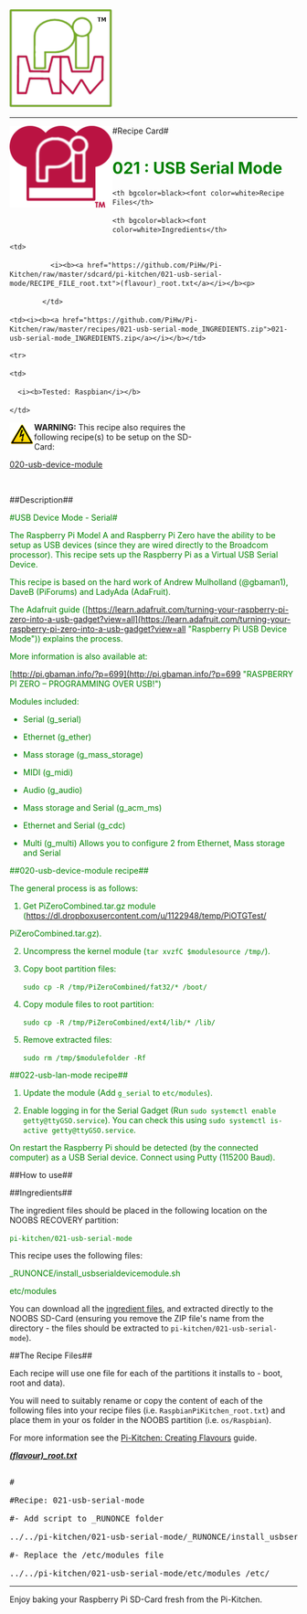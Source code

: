 <!-- How to use comments in these files -->

<!-- ---------------------------------- -->

<!--Comments have been put in this file so that they can be automatically generated.



[How to customise the Markdown documents](CustomMarkdown.md)-->

<!--Template 03/01/2015-->































<img src="https://raw.githubusercontent.com/PiHw/Pi-Kitchen/master/markdown_source/markdown/img/pihwlogotm.png" width=180 />

<hr>



<img style="float:left" src="https://raw.githubusercontent.com/PiHw/Pi-Kitchen/master/markdown_source/markdown/img/PiKitchenRecipe.png" width=180 />

#Recipe Card#



<font color = GREEN>

<h1>021 : USB Serial Mode</h1>

</font>



<table style="width:35%" align="right" >

  <tr>

    <th bgcolor=black><font color=white>Recipe Files</th>

    <th bgcolor=black><font color=white>Ingredients</th>

  </tr>

  <tr>

    <td>

              <i><b><a href="https://github.com/PiHw/Pi-Kitchen/raw/master/sdcard/pi-kitchen/021-usb-serial-mode/RECIPE_FILE_root.txt">(flavour)_root.txt</a></i></b><p>

            </td>		

    <td><i><b><a href="https://github.com/PiHw/Pi-Kitchen/raw/master/recipes/021-usb-serial-mode_INGREDIENTS.zip">021-usb-serial-mode_INGREDIENTS.zip</a></i></b></td>

  </tr>

    <tr>

    <td>

      <i><b>Tested: Raspbian</i></b>

    </td>

  </tr>

  </table>



<img style="float:left" src="https://raw.githubusercontent.com/PiHw/Pi-Kitchen/master/markdown_source/markdown/img/warn.png" height=40/>

<b>WARNING:</b> This recipe also requires the following recipe(s) to be setup on the SD-Card:<p>

<font color = GREEN>

<a href="https://github.com/PiHw/Pi-Kitchen/blob/master/recipes/020-usb-device-module">020-usb-device-module</a><p>

</font>



<br>





##Description##

<font color = GREEN>

#USB Device Mode - Serial#

The Raspberry Pi Model A and Raspberry Pi Zero have the ability to be setup as USB devices (since they are wired directly to the Broadcom processor).  This recipe sets up the Raspberry Pi as a Virtual USB Serial Device.



This recipe is based on the hard work of Andrew Mulholland (@gbaman1), DaveB (PiForums) and LadyAda (AdaFruit).



The Adafruit guide ([https://learn.adafruit.com/turning-your-raspberry-pi-zero-into-a-usb-gadget?view=all](https://learn.adafruit.com/turning-your-raspberry-pi-zero-into-a-usb-gadget?view=all "Raspberry Pi USB Device Mode")) explains the process.



More information is also available at:

[http://pi.gbaman.info/?p=699](http://pi.gbaman.info/?p=699 "RASPBERRY PI ZERO – PROGRAMMING OVER USB!")



Modules included:



- Serial (g_serial)

- Ethernet (g_ether)

- Mass storage (g_mass_storage)

- MIDI (g_midi)

- Audio (g_audio)

- Mass storage and Serial (g_acm_ms)

- Ethernet and Serial (g_cdc)

- Multi (g_multi) Allows you to configure 2 from Ethernet, Mass storage and Serial





##020-usb-device-module recipe##

The general process is as follows:



1. Get PiZeroCombined.tar.gz module (https://dl.dropboxusercontent.com/u/1122948/temp/PiOTGTest/

PiZeroCombined.tar.gz).

2. Uncompress the kernel module (`tar xvzfC $modulesource /tmp/`).

3. Copy boot partition files:

	`sudo cp -R /tmp/PiZeroCombined/fat32/* /boot/`

4. Copy module files to root partition:

	`sudo cp -R /tmp/PiZeroCombined/ext4/lib/* /lib/`

5. Remove extracted files:

	`sudo rm /tmp/$modulefolder -Rf`

</pre>



##022-usb-lan-mode recipe##

1. Update the module (Add `g_serial` to `etc/modules`).

2. Enable logging in for the Serial Gadget (Run `sudo systemctl enable getty@ttyGSO.service`).  You can check this using `sudo systemctl is-active getty@ttyGSO.service`.



On restart the Raspberry Pi should be detected (by the connected computer) as a USB Serial device.  Connect using Putty (115200 Baud).

</font>



##How to use##

<font color = GREEN>

<p>

</font>



##Ingredients##

The ingredient files should be placed in the following location on the NOOBS RECOVERY partition:<p>



<font color = GREEN>

<code>pi-kitchen/021-usb-serial-mode</code><p>

</font>



This recipe uses the following files:<p>

<font color = GREEN>

_RUNONCE/install_usbserialdevicemodule.sh<p>etc/modules<p><p>

</font>





You can download all the <a href="https://github.com/PiHw/Pi-Kitchen/raw/master/recipes/021-usb-serial-mode_INGREDIENTS.zip">ingredient files</a>, and extracted directly to the NOOBS SD-Card (ensuring you remove the ZIP file's name from the directory - the files should be extracted to <code>pi-kitchen/021-usb-serial-mode</code>).<p>



##The Recipe Files##

Each recipe will use one file for each of the partitions it installs to - boot, root and data).<p>





You will need to suitably rename or copy the content of each of the following files into your recipe files (i.e. <code>RaspbianPiKitchen_root.txt</code>) and place them in your os folder in the NOOBS partition (i.e. <code>os/Raspbian</code>).<p>



For more information see the <a href="http://pihw.wordpress.com/guides/pi-kitchen/creatingflavours">Pi-Kitchen: Creating Flavours</a> guide.<p>





<i><b><a href="https://github.com/PiHw/Pi-Kitchen/raw/master/sdcard/pi-kitchen/021-usb-serial-mode/RECIPE_FILE_root.txt">(flavour)_root.txt</a></i></b>

<pre>

#

#Recipe: 021-usb-serial-mode

#- Add script to _RUNONCE folder

../../pi-kitchen/021-usb-serial-mode/_RUNONCE/install_usbserialdevicemodule.sh /home/pi/bin/_RUNONCE

#- Replace the /etc/modules file

../../pi-kitchen/021-usb-serial-mode/etc/modules /etc/</pre>







<hr>



Enjoy baking your Raspberry Pi SD-Card fresh from the Pi-Kitchen.<p>



<!--========================END FILE================-->


